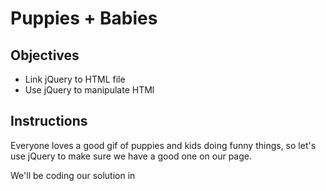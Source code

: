 # Puppies + Babies

## Objectives
+ Link jQuery to HTML file
+ Use jQuery to manipulate HTMl

## Instructions
Everyone loves a good gif of puppies and kids doing funny things, so let's use jQuery to make sure we have a good one on our page.

We'll be coding our solution in 